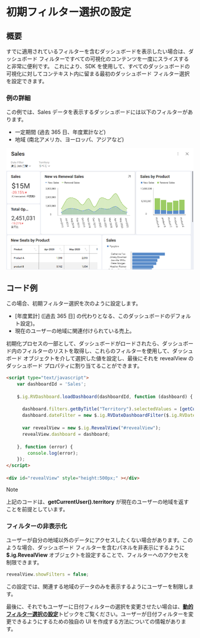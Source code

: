 # 初期フィルター選択の設定

## 概要

すでに適用されているフィルターを含むダッシュボードを表示したい場合は、ダッシュボード フィルターですべての可視化のコンテンツを一度にスライスすると非常に便利です。
これにより、SDK を使用して、すべてのダッシュボードの可視化に対してコンテキスト内に留まる最初のダッシュボード フィルター選択を設定できます。

### 例の詳細

この例では、Sales データを表示するダッシュボードには以下のフィルターがあります。
  - 一定期間 (過去 365 日、年度累計など)
  - 地域 (南北アメリカ、ヨーロッパ、アジアなど)

<img src="images/sales-data_example.png" alt="sales-data\_example" class="responsive-img"/>

## コード例

この場合、初期フィルター選択を次のように設定します。

  - [年度累計] ([過去 365 日] の代わりとなる、このダッシュボードのデフォルト設定)。
  - 現在のユーザーの地域に関連付けられている売上。

初期化プロセスの一部として、ダッシュボードがロードされたら、ダッシュボード内のフィルターのリストを取得し、これらのフィルターを使用して、ダッシュボード オブジェクトを介して選択した値を設定し、最後にそれを revealView のダッシュボード プロパティに割り当てることができます。

``` html
<script type="text/javascript">
    var dashboardId = 'Sales';

    $.ig.RVDashboard.loadDashboard(dashboardId, function (dashboard) {

      dashboard.filters.getByTitle("Territory").selectedValues = [getCurrentUser().territory];     
      dashboard.dateFilter = new $.ig.RVDateDashboardFilter($.ig.RVDateFilterType.YearToDate);

      var revealView = new $.ig.RevealView("#revealView");
      revealView.dashboard = dashboard;

    }, function (error) {
        console.log(error);
    });
</script>

<div id="revealView" style="height:500px;" ></div>
```

> [!NOTE]
> 上記のコードは、**getCurrentUser().territory** が現在のユーザーの地域を返すことを前提としています。

### フィルターの非表示化

ユーザーが自分の地域以外のデータにアクセスしたくない場合があります。このような場合、ダッシュボード フィルターを含むパネルを非表示にするように __$.ig.RevealView__ オブジェクトを設定することで、フィルターへのアクセスを制限できます。

``` js
revealView.showFilters = false;
```

この設定では、関連する地域のデータのみを表示するようにユーザーを制限します。

最後に、それでもユーザーに日付フィルターの選択を変更させたい場合は、[**動的フィルター選択の設定**](setting-dynamic-filters.html)トピックをご覧ください。ユーザーが日付フィルターを変更できるようにするための独自の UI を作成する方法についての情報があります。

